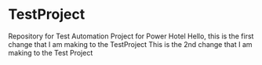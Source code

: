 # TestProject
Repository for Test Automation Project for Power Hotel
Hello, this is the first change that I am making to the TestProject
This is the 2nd change that I am making to the Test Project
